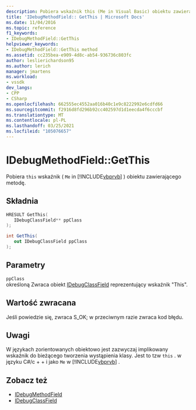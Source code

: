 ```yaml
---
description: Pobiera wskaźnik this (Me in Visual Basic) obiektu zawierającego metodę.
title: 'IDebugMethodField:: GetThis | Microsoft Docs'
ms.date: 11/04/2016
ms.topic: reference
f1_keywords:
- IDebugMethodField::GetThis
helpviewer_keywords:
- IDebugMethodField::GetThis method
ms.assetid: cc235bea-e909-4d8c-ab54-936736c803fc
author: leslierichardson95
ms.author: lerich
manager: jmartens
ms.workload:
- vssdk
dev_langs:
- CPP
- CSharp
ms.openlocfilehash: 662555ec4552aa016b40c1e9c8222992e6cdfd66
ms.sourcegitcommit: f2916d8fd296b92cc402597d1d1eecda4f6cccbf
ms.translationtype: MT
ms.contentlocale: pl-PL
ms.lasthandoff: 03/25/2021
ms.locfileid: "105076657"
---
```

# <a name="idebugmethodfieldgetthis"></a>IDebugMethodField::GetThis
Pobiera `this` wskaźnik ( `Me` in [!INCLUDE[vbprvb](../../../code-quality/includes/vbprvb_md.md)] ) obiektu zawierającego metodę.

## <a name="syntax"></a>Składnia

```cpp
HRESULT GetThis( 
   IDebugClassField** ppClass
);
```

```csharp
int GetThis(
   out IDebugClassField ppClass
);
```

## <a name="parameters"></a>Parametry
`ppClass`\
określoną Zwraca obiekt [IDebugClassField](../../../extensibility/debugger/reference/idebugclassfield.md) reprezentujący wskaźnik "This".

## <a name="return-value"></a>Wartość zwracana
 Jeśli powiedzie się, zwraca S_OK; w przeciwnym razie zwraca kod błędu.

## <a name="remarks"></a>Uwagi
 W językach zorientowanych obiektowo jest zazwyczaj implikowany wskaźnik do bieżącego tworzenia wystąpienia klasy. Jest to tzw `this` . w języku C#/c + + i jako `Me` w [!INCLUDE[vbprvb](../../../code-quality/includes/vbprvb_md.md)] .

## <a name="see-also"></a>Zobacz też
- [IDebugMethodField](../../../extensibility/debugger/reference/idebugmethodfield.md)
- [IDebugClassField](../../../extensibility/debugger/reference/idebugclassfield.md)
